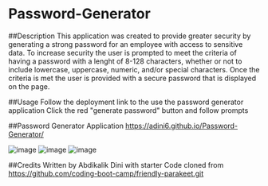 # Password-Generator

##Description
This application was created to provide greater security by generating a strong password for an employee with access to sensitive data. To increase security the user is prompted to meet the criteria of having a password with a lenght of 8-128 characters, whether or not to include lowercase, uppercase, numeric, and/or special characters. Once the criteria is met the user is provided with a secure password that is displayed on the page. 

##Usage
Follow the deployment link to the use the password generator  application
Click the red "generate password" button and follow prompts 

##Password Generator Application
https://adini6.github.io/Password-Generator/

![image](https://github.com/adini6/Password-Generator/assets/28551058/96909966-1585-4e96-96ea-903935eda7b6)
![image](https://github.com/adini6/Password-Generator/assets/28551058/a16b27b7-71c7-4bab-8d4f-c27818fd0cfa)
![image](https://github.com/adini6/Password-Generator/assets/28551058/261b7548-898b-46c8-be02-40078413ec23)


##Credits
Written by Abdikalik Dini with starter Code cloned from  https://github.com/coding-boot-camp/friendly-parakeet.git






